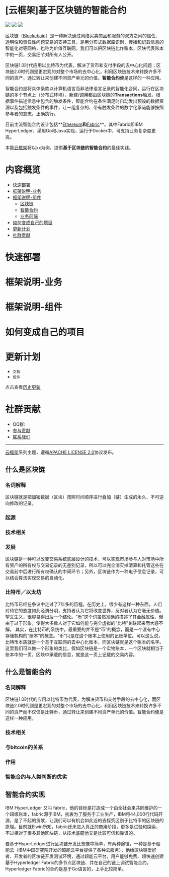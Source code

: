 # [云框架]基于区块链的智能合约

![](https://img.shields.io/badge/Release-v1.5-green.svg)
[![](https://img.shields.io/badge/Producer-Gemrails-orange.svg)](CONTRIBUTORS.md)
![](https://img.shields.io/badge/License-Apache_2.0-blue.svg)

区块链（[Blockchain](https://www.blockchain.com/)）是一种解决通过网络买卖商品和服务的双方之间的信任、透明性和责任性问题交易的支持工具，是用分布式数据库识别、传播和记载信息的智能化对等网络，也称为价值互联网。我们可以把区块链比作账本，区块代表账本中的一页，交易细节对所有人公开。

区块链1.0时代应用以比特币为代表，解决了货币和支付手段的去中心化问题；区块链2.0时代则是更宏观的对整个市场的去中心化，利用区块链技术来转换许多不同的资产，通过转让来创建不同资产单元的价值。**智能合约**便是这样的一种应用。

智能合约是将具体条款以计算机语言而非法律语言记录的智能化合同，运行在区块链的多个节点上（分布式环境），新建/调用都由区块链的**Transactions**触发。根据事件描述信息中包含的触发条件，智能合约在条件满足时自动发出预设的数据资源以及包括触发条件的事件，让一组复杂的、带有触发条件的数字化承诺能够按照参与者的意志，正确执行。
 
目前主流智能合约设计包括**[Ethereum](https://www.ethereum.org/)**和**[Fabric](https://www.ibm.com/blockchain/hyperledger.html)**。其中Fabric即IBM HyperLedger，采用Go和Java实现，运行于Docker中，可支持业务复杂度更高。

本篇[云框架](ABOUT.md)将以xx为例，提供**基于区块链的智能合约**的最佳实践。

# 内容概览

* [快速部署](#快速部署)
* [框架说明-业务](#框架说明-业务)
* [框架说明-组件](#框架说明-组件)
    * [区块链](#区块链)
    * [智能合约](#智能合约)
    * [业务前端](#业务前端)
* [如何变成自己的项目](#如何变成自己的项目)
* [更新计划](#更新计划)
* [社群贡献](#社群贡献)

# <a name="快速部署"></a>快速部署

# <a name="框架说明-业务"></a>框架说明-业务

# <a name="框架说明-组件"></a>框架说明-组件

# <a name="如何变成自己的项目"></a>如何变成自己的项目

# <a name="更新计划"></a>更新计划

* `文档` 
* `组件` 

点击查看[历史更新](CHANGELOG.md)

# <a name="社群贡献"></a>社群贡献

+ QQ群: 
+ [参与贡献](CONTRIBUTING.md)
+ [联系我们](mailto:info@goodrain.com)

-------

[云框架](ABOUT.md)系列主题，遵循[APACHE LICENSE 2.0](LICENSE.md)协议发布。




## 什么是区块链
### 名词解释
区块链就是把加密数据（区块）按照时间顺序进行叠加（链）生成的永久、不可逆向修改的记录。
### 起源
### 技术相关
### 发展
区块链是一种可以改变交易系统底层设计的技术，可以实现市场参与人对市场中所有资产的所有权与交易记录的无差别记录，所以可以完全消灭掉清算和托管这些在交易前中后进行所有权确认的中间环节；另外，区块链作为一种电子信息记录，可以结合算法实现交易的自动化。
### 比特币／以太坊
比特币已经在争议中走过了7年多的历程。在历史上，很少有这样一种东西，人们对待它的态度如此泾渭分明，支持者认为它将改变世界，反对者认为它毫无价值。望文生义，很容易得出后一个结论。“币”这个词虽然准确的描述了其金融属性，但由于过于形象，使得大多数人对于它如何能与完全虚拟的“比特”关联起来而大惑不解。 
其实，在比特币的系统中，最重要的并不是“币”的概念，而是一个没有中心存储机构的“账本”的概念。“币”只是在这个账本上使用的记账单位。可以这么说，比特币本质就是一个基于互联网的去中心化账本，而区块链就是这个账本的名字。这里我们可以做一个形象的类比，假如区块链是一个实物账本，一个区块就相当于账本中的一页，区块中承载的信息，就是这一页上记载的交易内容。

## 什么是智能合约
### 名词解释

区块链1.0时代的应用以比特币为代表，为解决货币和支付手段的去中心化，而区块链2.0时代则是更宏观的对整个市场的去中心化，利用区块链技术来转换许多不同的资产而不仅仅是比特币，通过转让来创建不同资产单元的价值。智能合约便是这样一种应用。
    
### 技术相关
### 与bitcoin的关系
### 作用
### 智能合约与人类判断的优劣

## 智能合约实现

IBM HyperLedger 又叫 fabric，他的目标是打造成一个由全社会来共同维护的一个超级账本，fabric源于IBM，初衷为了服务于工业生产，IBM将44,000行代码开源，是了不起的贡献，让我们可以有机会如此近的去探究区别于比特币的区块链的原理。目前就Elwin所知，fabric还未进入真正的商用阶段，更多是试验和探索，不过相对于很多其他区块链，从技术底蘊他又是比较可信和靠谱的。

要基于HyperLedger进行区块链开发比想像中简单，有两种途径，一种是基于超能云（IBM中国研究院开发的超能云平台提供了各种云服务），他给区块链爱好者、开发者的区块链开发测试环境，通过超能云平台，用户能够免费、超快速创建基于Hyperledger Fabric的多节点区块链、并在自己的链上调试智能合约。Hyperledger Fabric的合约是基于Go语言的，上手比较简单。

